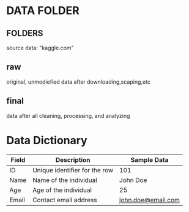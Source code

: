 # DATA FOLDER

## FOLDERS
source data: "kaggle.com"

## raw
original, unmodiefied data after downloading,scaping,etc

## final
data after all cleaning, processing, and analyzing

# Data Dictionary


| Field        | Description                     | Sample Data       |
|--------------|---------------------------------|-------------------|
| ID           | Unique identifier for the row  | 101               |
| Name         | Name of the individual         | John Doe          |
| Age          | Age of the individual          | 25                |
| Email        | Contact email address          | john.doe@email.com|